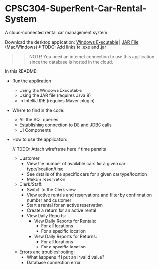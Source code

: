 # CPSC304-SuperRent-Car-Rental-System

A cloud-connected rental car management system

Download the desktop application:  [Windows Executable]()   |   [JAR File]()  (Mac/Windows)     # TODO: Add links to .exe and .jar

>> NOTE! You need an internet connection to use this application since the database is hosted in the cloud.

In this README:

* Run the application
    * Using the Windows Executable
    * Using the JAR file (requires Java 8)
    * In IntelliJ IDE (requires Maven plugin)
    
* Where to find in the code:
    * All the SQL queries
    * Establishing connection to DB and JDBC calls
    * UI Components
    
* How to use the application:

    // TODO: Attach wireframe here if time permits
    
    * Customer:
        * View the number of available cars for a given car type/location/time
        * See details of the specific cars for a given car type/location
        * Make a reservation
    * Clerk/Staff:
        * Switch to the Clerk view
        * View active rentals and reservations and filter by confirmation number and customer
        * Start a rental for an active reservation
        * Create a return for an active rental
        * View Daily Reports:
            * View Daily Reports for Rentals:
                * For all locations
                * For a specific location
            * View Daily Reports for Returns:
                * For all locations
                * For a specific location
    * Errors and troubleshooting:
        * What happens if I put an invalid value?
        * Database connection error